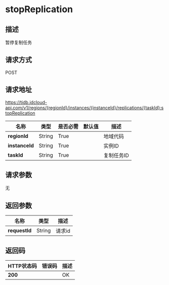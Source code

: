 # stopReplication


## 描述
暂停复制任务

## 请求方式
POST

## 请求地址
https://tidb.jdcloud-api.com/v1/regions/{regionId}/instances/{instanceId}/replications/{taskId}:stopReplication

|名称|类型|是否必需|默认值|描述|
|---|---|---|---|---|
|**regionId**|String|True| |地域代码|
|**instanceId**|String|True| |实例ID|
|**taskId**|String|True| |复制任务ID|

## 请求参数
无


## 返回参数
|名称|类型|描述|
|---|---|---|
|**requestId**|String|请求id|


## 返回码
|HTTP状态码|错误码|描述|
|---|---|---|
|**200**||OK|

